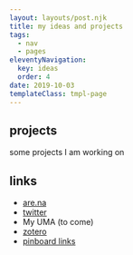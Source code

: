 ```yaml
---
layout: layouts/post.njk
title: my ideas and projects
tags:
  - nav
  - pages
eleventyNavigation:
  key: ideas
  order: 4
date: 2019-10-03
templateClass: tmpl-page
---
```


## projects

some projects I am working on

## links
* [are.na](are.na/francisbarton)
* [twitter](twitter.com/ludictech)
* My UMA (to come)
* [zotero](zotero.org/francisbarton)
* [pinboard links](pinboard.in/u:oddhack)
